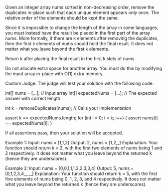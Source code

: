 Given an integer array nums sorted in non-decreasing order,
remove the duplicates in-place such that each unique element
appears only once. The relative order of the elements should
be kept the same.

Since it is impossible to change the length of the array in some
languages, you must instead have the result be placed in the first
part of the array nums. More formally, if there are k elements after
removing the duplicates, then the first k elements of nums should
hold the final result. It does not matter what you leave beyond
the first k elements.

Return k after placing the final result in the first k slots of nums.

Do not allocate extra space for another array. You must do this by
modifying the input array in-place with O(1) extra memory.

Custom Judge:
The judge will test your solution with the following code:

int[] nums = [...]; // Input array
int[] expectedNums = [...]; // The expected answer with correct length

int k = removeDuplicates(nums); // Calls your implementation

assert k == expectedNums.length;
for (int i = 0; i < k; i++) {
    assert nums[i] == expectedNums[i];
}

If all assertions pass, then your solution will be accepted.

Example 1:
Input: nums = [1,1,2]
Output: 2, nums = [1,2,_]
Explanation: Your function should return k = 2, with the first two elements of
nums being 1 and 2 respectively.
It does not matter what you leave beyond the returned k (hence they are underscores).

Example 2:
Input: nums = [0,0,1,1,1,2,2,3,3,4]
Output: 5, nums = [0,1,2,3,4,_,_,_,_,_]
Explanation: Your function should return k = 5, with the first five elements of
nums being 0, 1, 2, 3, and 4 respectively.
It does not matter what you leave beyond the returned k (hence they are underscores).